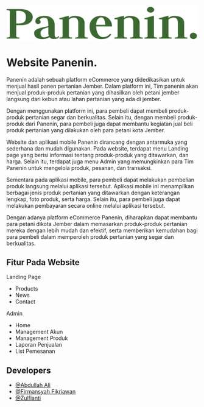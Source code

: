 
![image.png](https://github.com/abdlhli/Panenin/blob/master/public/assets/images/Panenin..png)

# Website Panenin.

Panenin adalah sebuah platform eCommerce yang didedikasikan untuk menjual hasil panen pertanian Jember. Dalam platform ini, Tim panenin akan menjual produk-produk pertanian yang dihasilkan oleh petani jember langsung dari kebun atau lahan pertanian yang ada di jember.

Dengan menggunakan platform ini, para pembeli dapat membeli produk-produk pertanian segar dan berkualitas. Selain itu, dengan membeli produk-produk dari Panenin, para pembeli juga dapat membantu kegiatan jual beli produk pertanian yang dilakukan oleh para petani kota Jember.

Website dan aplikasi mobile Panenin dirancang dengan antarmuka yang sederhana dan mudah digunakan. Pada website, terdapat menu Landing page yang berisi informasi tentang produk-produk yang ditawarkan, dan harga. Selain itu, terdapat juga menu Admin yang memungkinkan para Tim Panenin untuk mengelola produk, pesanan, dan transaksi.

Sementara pada aplikasi mobile, para pembeli dapat melakukan pembelian produk langsung melalui aplikasi tersebut. Aplikasi mobile ini menampilkan berbagai jenis produk pertanian yang ditawarkan dengan keterangan lengkap, foto produk, serta harga. Selain itu, para pembeli juga dapat melakukan pembayaran secara online melalui aplikasi tersebut.

Dengan adanya platform eCommerce Panenin, diharapkan dapat membantu para petani dikota Jember dalam memasarkan produk-produk pertanian mereka dengan lebih mudah dan efektif, serta memberikan kemudahan bagi para pembeli dalam memperoleh produk pertanian yang segar dan berkualitas.


## Fitur Pada Website

Landing Page
- Products
- News
- Contact

Admin
- Home
- Management Akun
- Management Produk
- Laporan Penjualan
- List Pemesanan

## Developers

- [@Abdullah Ali](https://github.com/abdlhli)
- [@Firmansyah Fikriawan](https://github.com/fmnsh19)
- [@Zulfianti](https://github.com/viviashilah14)
